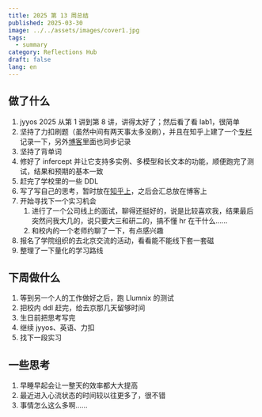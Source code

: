 ```yaml
---
title: 2025 第 13 周总结
published: 2025-03-30
image: ../../assets/images/cover1.jpg
tags:
  - summary
category: Reflections Hub
draft: false
lang: en
---
```

## 做了什么

1. jyyos 2025 从第 1 讲到第 8 讲，讲得太好了；然后看了看 lab1，很简单
2. 坚持了力扣刷题（虽然中间有两天事太多没刷），并且在知乎上建了一个[专栏](https://www.zhihu.com/column/c_1887476760217641269)记录一下，另外[博客](https://kinnari-blog.vercel.app/posts/daily-leetcode/)里面也同步记录
3. 坚持了背单词
4. 修好了 infercept 并让它支持多实例、多模型和长文本的功能，顺便跑完了测试，结果和预期的基本一致
5. 赶完了学校里的一些 DDL
6. 写了写自己的思考，暂时放在[知乎上](https://www.zhihu.com/column/c_1889339359351784291)，之后会汇总放在博客上
7. 开始寻找下一个实习机会
    1. 进行了一个公司线上的面试，聊得还挺好的，说是比较喜欢我，结果最后突然问我大几的，说只要大三和研二的，搞不懂 hr 在干什么……
    2. 和校内的一个老师约聊了一下，有点感兴趣
8. 报名了学院组织的去北京交流的活动，看看能不能线下套一套磁
9. 整理了一下量化的学习路线

## 下周做什么

1. 等到另一个人的工作做好之后，跑 Llumnix 的测试
2. 把校内 ddl 赶完，给去京那几天留够时间
3. 生日前把思考写完
4. 继续 jyyos、英语、力扣
5. 找下一段实习

## 一些思考

1. 早睡早起会让一整天的效率都大大提高
2. 最近进入心流状态的时间较以往更多了，很不错
3. 事情怎么这么多啊……